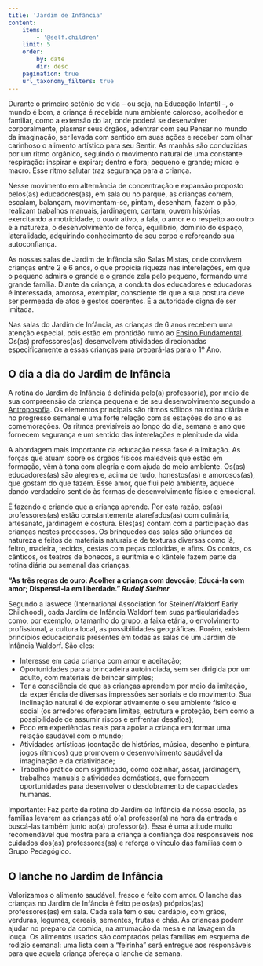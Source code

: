 ```yaml
---
title: 'Jardim de Infância'
content:
    items:
        - '@self.children'
    limit: 5
    order:
        by: date
        dir: desc
    pagination: true
    url_taxonomy_filters: true
---
```


Durante o primeiro setênio de vida – ou seja, na Educação Infantil –, o mundo é bom, a criança é recebida num ambiente caloroso, acolhedor e familiar, como a extensão do lar, onde poderá se desenvolver corporalmente, plasmar seus órgãos, adentrar com seu Pensar no mundo da imaginação, ser levada com sentido em suas ações e receber com olhar carinhoso o alimento artístico para seu Sentir. As manhãs são conduzidas por um ritmo orgânico, seguindo o movimento natural de uma constante respiração: inspirar e expirar; dentro e fora; pequeno e grande; micro e macro. Esse ritmo salutar traz segurança para a criança. 

Nesse movimento em alternância de concentração e expansão proposto pelos(as) educadores(as), em sala ou no parque, as crianças correm, escalam, balançam, movimentam-se, pintam, desenham, fazem o pão, realizam trabalhos manuais, jardinagem, cantam, ouvem histórias, exercitando a motricidade, o ouvir ativo, a fala, o amor e o respeito ao outro e à natureza, o desenvolvimento de força, equilíbrio, domínio do espaço, lateralidade, adquirindo conhecimento de seu corpo e reforçando sua autoconfiança.

As nossas salas de Jardim de Infância são Salas Mistas, onde convivem crianças entre 2 e 6 anos, o que propicia riqueza nas interelações, em que o pequeno admira o grande e o grande zela pelo pequeno, formando uma grande família. Diante da criança, a conduta dos educadores e educadoras é interessada, amorosa, exemplar, consciente de que a sua postura deve ser permeada de atos e gestos coerentes. É a autoridade digna de ser imitada. 

Nas salas do Jardim de Infância, as crianças de 6 anos recebem uma atenção especial, pois estão em prontidão rumo ao [Ensino Fundamental](../ensino-fundamental). Os(as) professores(as) desenvolvem atividades direcionadas especificamente a essas crianças para prepará-las para o 1º Ano. 

## O dia a dia do Jardim de Infância

A rotina do Jardim de Infância é definida pelo(a) professor(a), por meio de sua compreensão da criança pequena e de seu desenvolvimento segundo a [Antroposofia](../antroposofia). Os elementos principais são ritmos sólidos na rotina diária e no progresso semanal e uma forte relação com as estações do ano e as comemorações. Os ritmos previsíveis ao longo do dia, semana e ano que fornecem segurança e um sentido das interelações e plenitude da vida.

A abordagem mais importante da educação nessa fase é a imitação. As forças que atuam sobre os órgãos físicos maleáveis que estão em formação, vêm à tona com alegria e com ajuda do meio ambiente. Os(as) educadores(as) são alegres e, acima de tudo, honestos(as) e amorosos(as), que gostam do que fazem. Esse amor, que flui pelo ambiente, aquece dando verdadeiro sentido às formas de desenvolvimento físico e emocional. 

É fazendo e criando que a criança aprende. Por esta razão, os(as) professores(as) estão constantemente atarefados(as) com culinária, artesanato, jardinagem e costura. Eles(as) contam com a participação das crianças nestes processos. Os brinquedos das salas são oriundos da natureza e feitos de materiais naturais e de texturas diversas como lã, feltro, madeira, tecidos, cestas com peças coloridas, e afins. Os contos, os cânticos, os teatros de bonecos, a euritmia e o kântele fazem parte da rotina diária ou semanal das crianças.

**“As três regras de ouro:
Acolher a criança com devoção;
Educá-la com amor;
Dispensá-la em liberdade.”
_Rudolf Steiner_** 

Segundo a Iaswece (International Association for Steiner/Waldorf Early Childhood), cada Jardim de Infância Waldorf tem suas particularidades como, por exemplo, o tamanho do grupo, a faixa etária, o envolvimento profissional, a cultura local, as possibilidades geográficas. Porém, existem princípios educacionais presentes em todas as salas de um Jardim de Infância Waldorf. São eles: 

*  Interesse em cada criança com amor e aceitação;
* Oportunidades para a brincadeira autoiniciada, sem ser dirigida por um adulto, com materiais de brincar simples; 
* Ter a consciência de que as crianças aprendem por meio da imitação, da experiência de diversas impressões sensoriais e do movimento. Sua inclinação natural é de explorar ativamente o seu ambiente físico e social (os arredores oferecem limites, estrutura e proteção, bem como a possibilidade de assumir riscos e enfrentar desafios); 
* Foco em experiências reais para apoiar a criança em formar uma relação saudável com o mundo;
* Atividades artísticas (contação de histórias, música, desenho e pintura, jogos rítmicos) que promovem o desenvolvimento saudável da imaginação e da criatividade;
* Trabalho prático com significado, como cozinhar, assar, jardinagem, trabalhos manuais e atividades domésticas, que fornecem oportunidades para desenvolver o desdobramento de capacidades humanas. 

Importante: Faz parte da rotina do Jardim da Infância da nossa escola, as famílias levarem as crianças até o(a) professor(a) na hora da entrada e buscá-las também junto ao(a) professor(a). Essa é uma atitude muito recomendável que mostra para a criança a confiança dos responsáveis nos cuidados dos(as) professores(as) e reforça o vínculo das famílias com o Grupo Pedagógico.

## O lanche no Jardim de Infância

Valorizamos o alimento saudável, fresco e feito com amor. O lanche das crianças no Jardim de Infância é feito pelos(as) próprios(as) professores(as) em sala. Cada sala tem o seu cardápio, com grãos, verduras, legumes, cereais, sementes, frutas e chás. As crianças podem ajudar no preparo da comida, na arrumação da mesa e na lavagem da louça. Os alimentos usados são comprados pelas famílias em esquema de rodízio semanal: uma lista com a “feirinha” será entregue aos responsáveis para que aquela criança ofereça o lanche da semana. 
